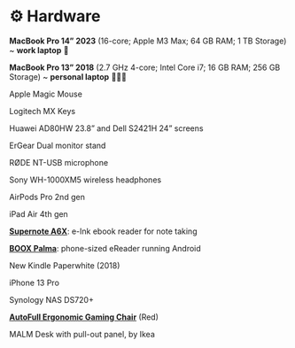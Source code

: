 # ⚙️ Hardware

**MacBook Pro 14” 2023** (16-core; Apple M3 Max; 64 GB RAM; 1 TB Storage) ~ **work laptop** 💼

**MacBook Pro 13” 2018** (2.7 GHz 4-core; Intel Core i7; 16 GB RAM; 256 GB Storage) ~ **personal laptop** 👩🏻‍💻

Apple Magic Mouse

Logitech MX Keys

Huawei AD80HW 23.8” and Dell S2421H 24” screens

ErGear Dual monitor stand

RØDE NT-USB microphone

Sony WH-1000XM5 wireless headphones

AirPods Pro 2nd gen

iPad Air 4th gen

**[Supernote A6X](https://supernote.eu/produit/bundle-a6x/)**: e-Ink ebook reader for note taking

**[BOOX Palma](https://shop.boox.com/products/palma)**: phone-sized eReader running Android

New Kindle Paperwhite (2018)

iPhone 13 Pro

Synology NAS DS720+

**[AutoFull Ergonomic Gaming Chair](https://autofull.com/)** (Red)

MALM Desk with pull-out panel, by Ikea
